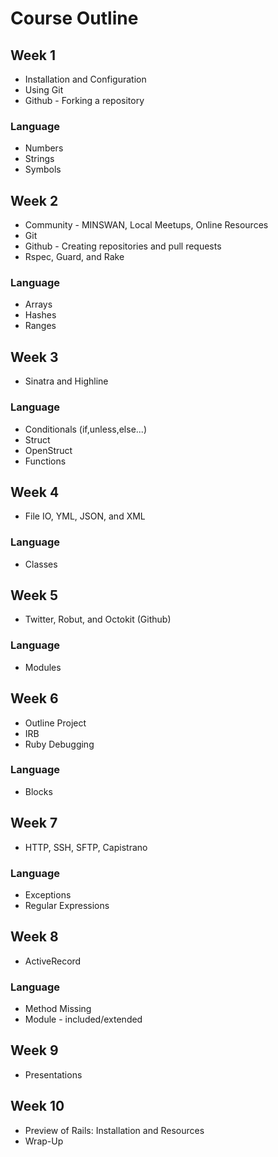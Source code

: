 # Course Outline


## Week 1

* Installation and Configuration
* Using Git
* Github - Forking a repository

### Language

* Numbers
* Strings
* Symbols

## Week 2

* Community - MINSWAN, Local Meetups, Online Resources
* Git
* Github - Creating repositories and pull requests
* Rspec, Guard, and Rake

### Language

* Arrays
* Hashes
* Ranges

## Week 3

* Sinatra and Highline

### Language

* Conditionals (if,unless,else...)
* Struct
* OpenStruct
* Functions

## Week 4

* File IO, YML, JSON, and XML

### Language

* Classes

## Week 5

* Twitter, Robut, and Octokit (Github)

### Language

* Modules

## Week 6

* Outline Project
* IRB
* Ruby Debugging

### Language

* Blocks

## Week 7

* HTTP, SSH, SFTP, Capistrano

### Language

* Exceptions
* Regular Expressions

## Week 8

* ActiveRecord

### Language

* Method Missing
* Module - included/extended

## Week 9

* Presentations

## Week 10

* Preview of Rails: Installation and Resources
* Wrap-Up
